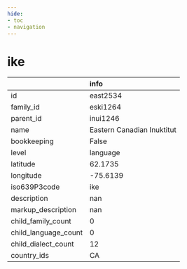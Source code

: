 ```yaml
---
hide:
- toc
- navigation
---
```

# ike
|                      | info                       |
|:---------------------|:---------------------------|
| id                   | east2534                   |
| family_id            | eski1264                   |
| parent_id            | inui1246                   |
| name                 | Eastern Canadian Inuktitut |
| bookkeeping          | False                      |
| level                | language                   |
| latitude             | 62.1735                    |
| longitude            | -75.6139                   |
| iso639P3code         | ike                        |
| description          | nan                        |
| markup_description   | nan                        |
| child_family_count   | 0                          |
| child_language_count | 0                          |
| child_dialect_count  | 12                         |
| country_ids          | CA                         |
